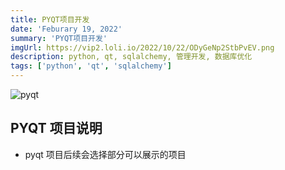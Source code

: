 ```yaml
---
title: PYQT项目开发
date: 'Feburary 19, 2022'
summary: 'PYQT项目开发'
imgUrl: https://vip2.loli.io/2022/10/22/ODyGeNp2StbPvEV.png
description: python, qt, sqlalchemy, 管理开发, 数据库优化
tags: ['python', 'qt', 'sqlalchemy']
---
```


![pyqt](https://vip2.loli.io/2022/10/22/ODyGeNp2StbPvEV.png)

## PYQT 项目说明
- pyqt 项目后续会选择部分可以展示的项目
